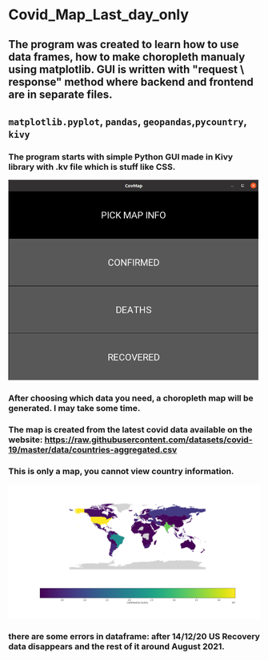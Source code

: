 # Covid_Map_Last_day_only

## The program was created to learn how to use data frames, how to make choropleth manualy using matplotlib. GUI is written with "request \ response" method where backend and frontend are in separate files.


## `matplotlib.pyplot`, `pandas`, `geopandas`,`pycountry`, `kivy`

### The program starts with simple Python GUI made in Kivy library with .kv file which is stuff like CSS.

<img src="kivy_gui_image.png" width="500" height="400">


### After choosing which data you need, a choropleth map will be generated. I may take some time.

### The map is created from the latest covid data available on the website: https://raw.githubusercontent.com/datasets/covid-19/master/data/countries-aggregated.csv

### This is only a map, you cannot view country information.

![](figure_1.png)



### there are some errors in dataframe: after 14/12/20 US Recovery data disappears and the rest of it around August 2021.
